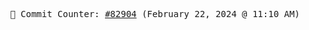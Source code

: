 <p align="center">
    <samp>
        📮 Commit Counter: <a href="https://github.com/Javascript-void0/Javascript-void0/commits/main">#82904</a> (February 22, 2024 @ 11:10 AM)
    </samp>
</p>